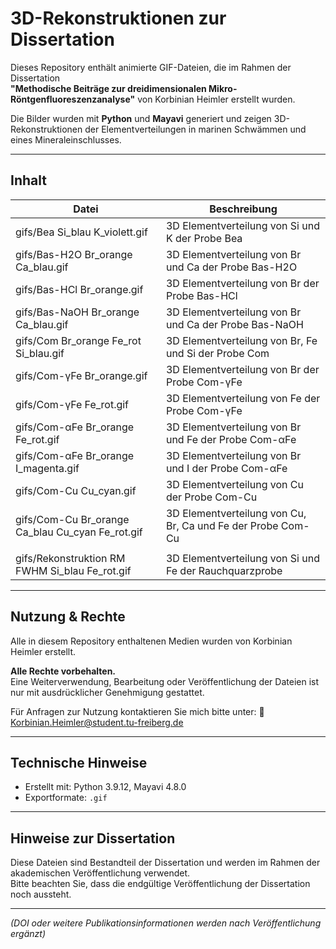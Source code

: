 # 3D-Rekonstruktionen zur Dissertation

Dieses Repository enthält animierte GIF-Dateien, die im Rahmen der Dissertation  
**"Methodische Beiträge zur dreidimensionalen Mikro-Röntgenfluoreszenzanalyse"** von Korbinian Heimler erstellt wurden.

Die Bilder wurden mit **Python** und **Mayavi** generiert und zeigen 3D-Rekonstruktionen der Elementverteilungen in marinen Schwämmen und eines Mineraleinschlusses.

---

## Inhalt

| Datei                                            | Beschreibung                                                |
|--------------------------------------------------|-------------------------------------------------------------|
| gifs/Bea Si_blau K_violett.gif                   | 3D Elementverteilung von Si und K der Probe Bea             |
| gifs/Bas-H2O Br_orange Ca_blau.gif               | 3D Elementverteilung von Br und Ca der Probe Bas-H2O        |
| gifs/Bas-HCl Br_orange.gif                       | 3D Elementverteilung von Br der Probe Bas-HCl               |
| gifs/Bas-NaOH Br_orange Ca_blau.gif              | 3D Elementverteilung von Br und Ca der Probe Bas-NaOH       |
| gifs/Com Br_orange Fe_rot Si_blau.gif            | 3D Elementverteilung von Br, Fe und Si der Probe Com        |
| gifs/Com-γFe Br_orange.gif                       | 3D Elementverteilung von Br der Probe Com-γFe               |
| gifs/Com-γFe Fe_rot.gif                          | 3D Elementverteilung von Fe der Probe Com-γFe               |
| gifs/Com-αFe Br_orange Fe_rot.gif                | 3D Elementverteilung von Br und Fe der Probe Com-αFe        |
| gifs/Com-αFe Br_orange I_magenta.gif             | 3D Elementverteilung von Br und I der Probe Com-αFe         |
| gifs/Com-Cu Cu_cyan.gif                          | 3D Elementverteilung von Cu der Probe Com-Cu                |
| gifs/Com-Cu Br_orange Ca_blau Cu_cyan Fe_rot.gif | 3D Elementverteilung von Cu, Br, Ca und Fe der Probe Com-Cu |
|                                                  |                                                             |
| gifs/Rekonstruktion RM FWHM Si_blau Fe_rot.gif   | 3D Elementverteilung von Si und Fe der Rauchquarzprobe      |

---

## Nutzung & Rechte

Alle in diesem Repository enthaltenen Medien wurden von Korbinian Heimler erstellt.

**Alle Rechte vorbehalten.**  
Eine Weiterverwendung, Bearbeitung oder Veröffentlichung der Dateien ist nur mit ausdrücklicher Genehmigung gestattet.

Für Anfragen zur Nutzung kontaktieren Sie mich bitte unter:
📧 Korbinian.Heimler@student.tu-freiberg.de

---

## Technische Hinweise

- Erstellt mit: Python 3.9.12, Mayavi 4.8.0
- Exportformate: `.gif`

---

## Hinweise zur Dissertation

Diese Dateien sind Bestandteil der Dissertation und werden im Rahmen der akademischen Veröffentlichung verwendet.  
Bitte beachten Sie, dass die endgültige Veröffentlichung der Dissertation noch aussteht.

---

*(DOI oder weitere Publikationsinformationen werden nach Veröffentlichung ergänzt)*
